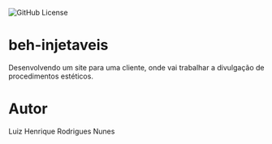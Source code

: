 ![GitHub License](https://img.shields.io/github/license/luizrnunes/linktree?style=for-the-badge)


# beh-injetaveis
Desenvolvendo um site para uma cliente, onde vai trabalhar a divulgação de procedimentos estéticos.

# Autor

Luiz Henrique Rodrigues Nunes
